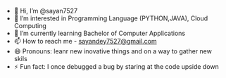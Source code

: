 - 👋 Hi, I’m @sayan7527
- 👀 I’m interested in Programming Language (PYTHON,JAVA), Cloud Computing
- 🌱 I’m currently learning Bachelor of Computer Applications
- 📫 How to reach me - sayandey7527@gmail.com
- 😄 Pronouns: leanr new inovative things  and on a way to gather new skils
- ⚡ Fun fact: I once debugged a bug by staring at the code upside down

<!---
sayan7527/sayan7527 is a ✨ special ✨ repository because its `README.md` (this file) appears on your GitHub profile.
You can click the Preview link to take a look at your changes.
--->
